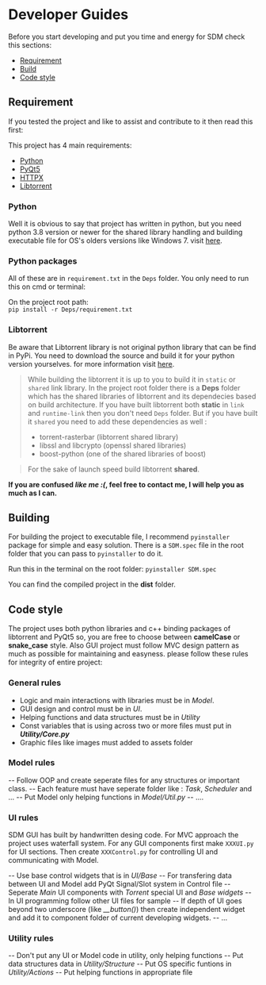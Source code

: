 # Developer Guides

Before you start developing and put you time and energy for SDM check this sections:

- [Requirement](./DEV_GUIDE.md#requirement)
- [Build](./DEV_GUIDE.md#building)
- [Code style](./DEV_GUIDE.md#code-style)




## Requirement

If you tested the project and like to assist and contribute to it then read this first:

This project has 4 main requirements:
- [Python](./DEV_GUIDE.md#python)
- [PyQt5](./DEV_GUIDE.md#python-packages)
- [HTTPX](./DEV_GUIDE.md#python-packages)
- [Libtorrent](./DEV_GUIDE.md#libtorrent)

### Python
Well it is obvious to say that project has written in python, but you need python 3.8 version or newer for the shared library handling and building executable file for OS's olders versions like Windows 7. visit [here](https://www.python.org/downloads/release/python-385/).

### Python packages
All of these are in `requirement.txt` in the `Deps` folder. You only need to run this on cmd or terminal:

On the project root path: <br>
`pip install -r Deps/requirement.txt`



### Libtorrent
Be aware that Libtorrent library is not original python library that can be find in PyPi. You need to download the source and build it for your python version yourselves. for more information visit [here](https://libtorrent.org/building.html).


> While building the libtorrent it is up to you to build it in `static` or `shared` link library. In the project root folder there is a **Deps** folder which has the shared libraries of libtorrent and its dependecies based on build architecture. If you have built libtorrent both **static** in `link` and `runtime-link` then you don't need `Deps` folder. But if you have built it `shared` you need to add these dependencies as well :
> - torrent-rasterbar (libtorrent shared library)
> - libssl and libcrypto (openssl shared libraries)
> - boost-python (one of the shared libraries of boost)

> For the sake of launch speed build libtorrent **shared**.


**If you are confused _like me :(_, feel free to contact me, I will help you as much as I can.**


## Building

For building the project to executable file, I recommend `pyinstaller` package for simple and easy solution. 
There is a `SDM.spec` file in the root folder that you can pass to `pyinstaller` to do it.

Run this in the terminal on the root folder:
`pyinstaller SDM.spec`

You can find the compiled project in the **dist** folder.




## Code style

The project uses both python libraries and c++ binding packages of libtorrent and PyQt5 so, you are free to choose between **camelCase** or **snake_case** style. Also GUI project must follow MVC design pattern as much as possible for maintaining and easyness. please follow these rules for integrity of entire project:

### General rules

- Logic and main interactions with libraries must be in *Model*.
- GUI design and control must be in *UI*.
- Helping functions and data structures must be in *Utility*
- Const variables that is using across two or more files must put in ***Utility/Core.py***
- Graphic files like images must added to assets folder


### Model rules

-- Follow OOP and create seperate files for any structures or important class.
-- Each feature must have seperate folder like : *Task*, *Scheduler* and ...
-- Put Model only helping functions in *Model/Util.py*
-- ....


### UI rules
SDM GUI has built by handwritten desing code. For MVC approach the project uses waterfall system. For any GUI components first make `XXXUI.py` for UI sections. Then create `XXXControl.py` for controlling UI and communicating with Model.


-- Use base control widgets that is in *UI/Base*
-- For transfering data between UI and Model add PyQt Signal/Slot system in Control file
-- Seperate *Main* UI components with *Torrent* special UI and *Base widgets*
-- In UI programming follow other UI files for sample
-- If depth of UI goes beyond two underscore (like *__button()*) then create independent widget and add it to component folder of current developing widgets.
-- ...


### Utility rules

-- Don't put any UI or Model code in utility, only helping functions
-- Put data structures data in *Utility/Structure*
-- Put OS specific funtions in *Utility/Actions*
-- Put helping functions in appropriate file






